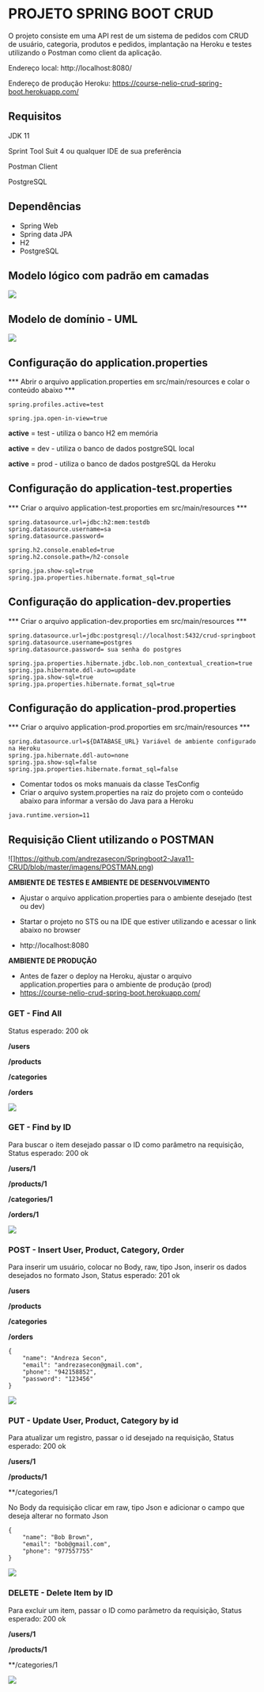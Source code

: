 # PROJETO SPRING BOOT CRUD

O projeto consiste em uma API rest de um sistema de pedidos com CRUD de usuário, categoria, produtos e pedidos, implantação na Heroku e testes utilizando o Postman como client da aplicação.

Endereço local: http://localhost:8080/

Endereço de produção Heroku: https://course-nelio-crud-spring-boot.herokuapp.com/



## Requisitos

JDK 11

Sprint Tool Suit 4 ou qualquer IDE de sua preferência

Postman Client

PostgreSQL



## Dependências

- Spring Web
- Spring data JPA
- H2 
- PostgreSQL





## Modelo lógico com padrão em camadas

![](https://github.com/andrezasecon/Springboot2-Java11-CRUD/blob/master/imagens/modelo-logico-camadas.PNG)

## Modelo de domínio - UML

![](https://github.com/andrezasecon/Springboot2-Java11-CRUD/blob/master/imagens/modelo-dominio.PNG)



## Configuração do application.properties

*** Abrir o arquivo application.properties em src/main/resources  e colar o conteúdo abaixo ***

```
spring.profiles.active=test

spring.jpa.open-in-view=true
```

**active** = test - utiliza o banco H2 em memória

**active** = dev - utiliza o banco de dados postgreSQL local

**active** = prod - utiliza o banco de dados postgreSQL da Heroku



## Configuração do application-test.properties

*** Criar o arquivo application-test.proporties em src/main/resources ***

```
spring.datasource.url=jdbc:h2:mem:testdb
spring.datasource.username=sa
spring.datasource.password=

spring.h2.console.enabled=true
spring.h2.console.path=/h2-console

spring.jpa.show-sql=true
spring.jpa.properties.hibernate.format_sql=true
```

## Configuração do application-dev.properties

*** Criar o arquivo application-dev.proporties em src/main/resources ***

```
spring.datasource.url=jdbc:postgresql://localhost:5432/crud-springboot
spring.datasource.username=postgres
spring.datasource.password= sua senha do postgres

spring.jpa.properties.hibernate.jdbc.lob.non_contextual_creation=true
spring.jpa.hibernate.ddl-auto=update
spring.jpa.show-sql=true
spring.jpa.properties.hibernate.format_sql=true
```



## Configuração do application-prod.properties

*** Criar o arquivo application-prod.proporties em src/main/resources ***

```
spring.datasource.url=${DATABASE_URL} Variável de ambiente configurado na Heroku
spring.jpa.hibernate.ddl-auto=none
spring.jpa.show-sql=false
spring.jpa.properties.hibernate.format_sql=false
```

- Comentar todos os moks manuais da classe TesConfig
- Criar o arquivo system.properties na raiz do projeto com o conteúdo abaixo para informar a versão do Java para a Heroku

```
java.runtime.version=11
```



## Requisição Client utilizando o POSTMAN

![]https://github.com/andrezasecon/Springboot2-Java11-CRUD/blob/master/imagens/POSTMAN.png)



**AMBIENTE DE TESTES E AMBIENTE DE DESENVOLVIMENTO**

- Ajustar o arquivo application.properties para o ambiente desejado (test ou dev)

- Startar o projeto no STS ou na IDE que estiver utilizando e acessar o link abaixo no browser
- http://localhost:8080 

**AMBIENTE DE PRODUÇÃO**

- Antes de fazer o deploy na Heroku, ajustar o arquivo application.properties para o ambiente  de produção (prod)
- https://course-nelio-crud-spring-boot.herokuapp.com/

### GET - Find All

Status esperado: 200 ok

**/users**

**/products**

**/categories**

**/orders**

![](https://github.com/andrezasecon/Springboot2-Java11-CRUD/blob/master/imagens/findAll.PNG)

### GET - Find by ID

Para buscar o item desejado passar o ID como parâmetro na requisição, Status esperado: 200 ok



**/users/1**

**/products/1**

**/categories/1**

**/orders/1**

![](https://github.com/andrezasecon/Springboot2-Java11-CRUD/blob/master/imagens/findById.PNG)

### POST - Insert User, Product, Category, Order

Para inserir um usuário, colocar no Body, raw, tipo Json, inserir os dados desejados no formato Json, Status esperado: 201 ok

**/users**

**/products**

**/categories**

**/orders**

```
{
    "name": "Andreza Secon",
    "email": "andrezasecon@gmail.com",
    "phone": "942158852",
    "password": "123456" 
} 
```

![](https://github.com/andrezasecon/Springboot2-Java11-CRUD/blob/master/imagens/addITem.PNG)

### PUT - Update User, Product, Category by id

Para atualizar um registro, passar o id desejado na requisição, Status esperado: 200 ok

**/users/1**

**/products/1**

**/categories/1

No Body da requisição clicar em raw, tipo Json e adicionar o campo que deseja alterar no formato Json

```
{     
    "name": "Bob Brown",     
    "email": "bob@gmail.com",     
    "phone": "977557755" 
}
```

![](https://github.com/andrezasecon/Springboot2-Java11-CRUD/blob/master/imagens/updateById.PNG)

### DELETE - Delete Item by ID

Para excluir um item, passar o ID como parâmetro da requisição, Status esperado: 200 ok

**/users/1**

**/products/1**

**/categories/1

![](https://github.com/andrezasecon/Springboot2-Java11-CRUD/blob/master/imagens/deleteItem.PNG)



### 